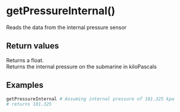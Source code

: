# getPressureInternal()

Reads the data from the internal pressure sensor

## Return values

Returns a float.  
Returns the internal pressure on the submarine in kiloPascals

## Examples

```py
getPressureInternal # Assuming internal pressure of 101.325 kpa
# returns 101.325
```
